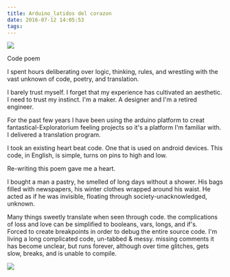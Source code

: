 ```yaml
---
title: Arduino_latidos del corazon
date: 2016-07-12 14:05:53
tags:
---
```

<a href="http://i.imgur.com/2w18Hpm.png"><img src="http://i.imgur.com/2w18Hpm.png" /></a>

Code poem

I spent hours deliberating over logic, thinking, rules, and wrestling with the vast unknown of code, poetry, and translation.

I barely trust myself. I forget that my experience has cultivated an aesthetic. I need to trust my instinct. I'm a maker. A designer and I'm a retired engineer. 

For the past few years I have been using the arduino platform to creat fantastical-Exploratorium feeling projects so it's a platform I'm familiar with.  I delivered a translation program. 

I took an existing heart beat code. One that is used on android devices. This code, in English, is simple, turns on pins to high and low. 

Re-writing this poem gave me a heart. 

I bought a man a pastry, he smelled of long days without a shower. His bags filled with newspapers, his winter clothes wrapped around his waist.  He acted as if he was invisible, floating through society-unacknowledged, unknown.

Many things sweetly translate when seen through code.  the complications of loss and love can be simplified to booleans, vars, longs, and if's.  
Forced to create breakpoints in order to debug the entire source code.  I'm living a long complicated code, un-tabbed & messy.  missing comments it has become unclear, but runs forever, although over time glitches, gets slow, breaks, and is unable to compile.

<a href="http://i.imgur.com/yfAt2Gu.png"><img src="http://i.imgur.com/yfAt2Gu.png" /></a> 
